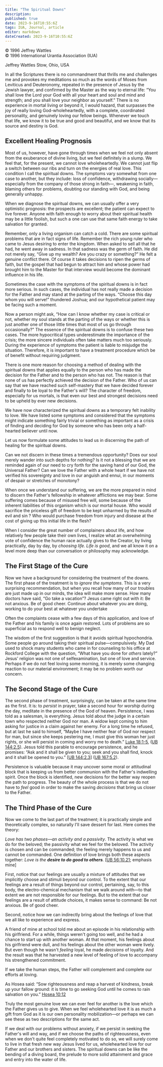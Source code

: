 ```yaml
---
title: "The Spiritual Downs"
description: 
published: true
date: 2023-9-16T10:55:6Z
tags: IUA, Journal, article
editor: markdown
dateCreated: 2023-9-16T10:55:6Z
---
```


<p class="v-card v-sheet theme--light grey lighten-3 px-2">© 1996 Jeffrey Wattles<br>© 1996 International Urantia Association (IUA)</p>

Jeffrey Wattles
Stow, Ohio, USA

In all the Scriptures there is no commandment that thrills me and challenges me and provokes my meditations so much as the words of Moses from Leviticus and Deuteronomy, repeated in the presence of Jesus by the Jewish lawyer, and confirmed by the Master as the way to eternal life: “You shall love the Lord your God with all your heart and soul and mind and strength; and you shall love your neighbor as yourself.” There is no experience in mortal living or beyond it, I would hazard, that surpasses the joy of really loving God-wholeheartedly, with a complete, coordinated personality, and genuinely loving our fellow beings. Whenever we touch that life, we know it to be true and good and beautiful, and we know that its source and destiny is God.

## Excellent Healing Prognosis

Most of us, however, have gone through times when we feel not only absent from the exuberance of divine living, but we feel definitely in a slump. We feel that, for the present, we cannot love wholeheartedly. We cannot just flip a switch between our ribs and turn on the energies of real love. This condition I call the spiritual downs. The symptoms vary somewhat from one case to another, but they include: loss of confidence, withdrawing socially—especially from the company of those strong in faith—, weakening in faith, blaming others for problems, doubting our standing with God, and being generally unhappy.

When we diagnose the spiritual downs, we can usually offer a very optimistic prognosis: the prospects are excellent; the patient can expect to live forever. Anyone with faith enough to worry about their spiritual health may be a little foolish, but such a one can use that same faith energy to take salvation for granted.

Remember, only a living organism can catch a cold. There are some spiritual problems that are in fact signs of life. Remember the rich young ruler who came to Jesus desiring to enter the kingdom. When asked to sell all that he had, he went away in sadness. In that sadness was the germ of faith. He did not merely say, “Give up my wealth? Are you crazy or something?” He felt a genuine conflict there. Of course it takes decisions to ripen the germs of faith, but the gospel that had begun to attract him and whose power had brought him to the Master for that interview would become the dominant influence in his life.

Sometimes the case with the symptoms of the spiritual downs is in fact more serious. In such cases, the individual has not really made a decision for the Father and may stand at the parting of the ways. “Choose this day whom you will serve!” thundered Joshua; and our hypothetical patient may be facing such a moment.

Now a person might ask, “How can I know whether my case is critical or not, whether my soul stands at the parting of the ways or whether this is just another one of those little times that most of us go through occasionally?” The essence of the spiritual downs is to confuse these two cases. The more hypocritical types underestimate the importance of the crisis; the more sincere individuals often take matters much too seriously. During the experience of symptoms the patient is liable to misjudge the situation. Therefore, it is important to have a treatment procedure which be of benefit without requiring judgment.

There is one more reason for choosing a method of dealing with the spiritual downs that applies equally to the person who has made the decision for the Father and to the person who has not. The reason is that none of us has perfectly achieved the decision of the Father. Who of us can say that we have reached such self-mastery that we have decided forever and finally to be loyal to the Father's will? The character of freedom, especially for us mortals, is that even our best and strongest decisions need to be upheld by ever new decisions.

We have now characterized the spiritual downs as a temporary felt inability to love. We have listed some symptoms and considered that the symptoms might indicate something fairly trivial or something as important as a crisis of finding and deciding for God by someone who has been only a half-hearted believer until now.

Let us now formulate some attitudes to lead us in discerning the path of healing for the spiritual downs.

Can we not discern in these times a tremendous opportunity? Does our soul merely wander into such depths for nothing? Is it not a blessing that we are reminded again of our need to cry forth for the saving hand of our God, the Universal Father? Can we love the Father with a whole heart if we have not verified his sovereignty and love in our anguish and ennui, in our moments of despair or stretches of monotony?

When once we understand our suffering, we are the more prepared in mind to discern the Father's fellowship in whatever afflictions we may bear. Some suffering comes because of misused free will, some because of the inherent liabilities of this organism which is our mortal house. Who would sacrifice the priceless gift of freedom to be kept unharmed by the results of evil and sin ? Who would purchase freedom from injury and disease at the cost of giving up this initial life in the flesh?

When I consider the great number of complainers about life, and how relatively few people take their own lives, I realize what an overwhelming vote of confidence the human race actually gives to the Creator, by living practically, day by day, by _choosing life. Life is good_, and we all know it on a level more deep than our conversation or philosophy may acknowledge.

## The First Stage of the Cure

Now we have a background for considering the treatment of the downs. The first phase of the treatment is to _ignore the symptoms_. This is a very surprising recommendation, but when you recall how many of our troubles are just made up in our minds, the idea will make more sense. How many doctors have said, “Go take a vacation”? Jesus came right out with it: Be not anxious. Be of good cheer. Continue about whatever you are doing, working to do your best at whatever you undertake

Often the complaints cease with a few days of this application, and love of the Father and his family is once again restored. Lots of problems are so superficial as to respond well to benign neglect.

The wisdom of the first suggestion is that it avoids spiritual hypochondria. Some people go around taking their spiritual pulse—compulsively. My Dad used to shock many students who came in for counseling to his office at Rockford College with the question, “What have you done for _others_ lately?” Jesus' religion was not one of selfexamination, but one of love and service. Perhaps if we do not feel loving some morning, it is merely some changing reaction to our material environment; it may be no problem worth our concern.

## The Second Stage of the Cure

The second phase of treatment, surprisingly, can be taken at the same time as the first. It is: to _persist_ in prayer, take a second hour for _worship_ during the day, meditate in the presence of the God of heaven. Persistence, I was told as a salesman, is everything. Jesus told about the judge in a certain town who respected neither God nor man. A widow kept coming to him asking for justice in a claim against her enemy. For a long time he refused, but at last he said to himself, “Maybe I have neither fear of God nor respect for man, but since she keeps pestering me, I must give this woman her just rights, or she will persist in coming and worry me to death.” [Luke 18:1-5](/en/Bible/Luke/18#v1), ([UB 144:2.5](/en/The_Urantia_Book/144#p2_5)). Jesus told this parable to encourage persistence, and he promises: “Ask and it shall be given to you; seek and you shall find, knock and it shall be opened to you.” [[UB 144:2.3](/en/The_Urantia_Book/144#p2_3)] ([UB 167:5.2](/en/The_Urantia_Book/167#p5_2)).

Persistence is valuable because it may uncover some moral or attitudinal block that is keeping us from better communion with the Father's indwelling spirit. Once the block is identified, new decisions for the better way reopen the path to progress. The beauty of the whole process is that we do not have to _feel_ good in order to make the saving _decisions_ that bring us closer to the Father.

## The Third Phase of the Cure

Now we come to the last part of the treatment; it is practically simple and theoretically complex, so naturally I'll save dessert for last. Here comes the theory:

_Love has two phases—an activity and a passivity_. The activity is what we do for the beloved; the passivity what we feel for the beloved. The activity is chosen and can be commanded; the feeling merely happens to us and cannot be commanded. One definition of love brings both these aspects together: _Love is the ***desire to do good to others***._ [[UB 56:10.21](/en/The_Urantia_Book/56#p10_21); emphasis mine]

First, notice that our feelings are usually a mixture of attitudes that we implicitly choose and stimuli beyond our control. To the extent that our feelings are a result of things beyond our control, pertaining, say, to this body, the electro-chemical mechanism that we walk around with—to that extent we are not responsible for our feelings. But to the extent that our feelings are a result of attitude choices, it makes sense to command: Be not anxious. Be of good cheer.

Second, notice how we can indirectly bring about the feelings of love that we all like to experience and express.

A friend of mine at school told me about an episode in his relationship with his girlfriend. For a while, things weren't going too well, and he had a chance to start up with another woman. At that moment, his feelings about his girlfriend were dull, and his feelings about the other woman were lively. But even though he wasn't _feeling_ loyal, he made _decisions_ of loyalty. And the result was that he harvested a new level of feeling of love to accompany his strengthened commitment.

If we take the human steps, the Father will complement and complete our efforts at loving.

As Hosea said: “Sow righteousness and reap a harvest of kindness, break up your fallow ground: it is time to go seeking God until he comes to rain salvation on you.” [Hosea 10:12](/en/Bible/Hosea/10#v12)

Truly the most genuine love we can ever feel for another is the love which the Father gives us to give. When we feel wholehearted love it is as much a gift from God as it is our own personality mobilization—or perhaps we can see these as two descriptions for the same act.

If we deal with our problems without anxiety, if we persist in seeking the Father's will and way, and if we choose the paths of righteousness, even when we don't quite feel completely motivated to do so, we will surely come to live in that fresh new way Jesus lived for us, wholehearted love for our Father and our brothers and sisters. The spiritual downs can be like the bending of a diving board, the prelude to more solid attainment and grace and entry into the water of life.